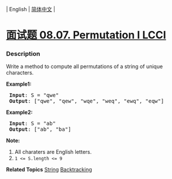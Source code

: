 | English | [简体中文](README.md) |

# [面试题 08.07. Permutation I LCCI](https://leetcode-cn.com/problems/permutation-i-lcci)
 ### Description
<p>Write a method to compute all permutations of a string of unique characters.</p>

<p><strong>Example1:</strong></p>

<pre>
<strong> Input</strong>: S = &quot;qwe&quot;
<strong> Output</strong>: [&quot;qwe&quot;, &quot;qew&quot;, &quot;wqe&quot;, &quot;weq&quot;, &quot;ewq&quot;, &quot;eqw&quot;]
</pre>

<p><strong>Example2:</strong></p>

<pre>
<strong> Input</strong>: S = &quot;ab&quot;
<strong> Output</strong>: [&quot;ab&quot;, &quot;ba&quot;]
</pre>

<p><strong>Note:</strong></p>

<ol>
	<li>All charaters are English letters.</li>
	<li><code>1 &lt;= S.length &lt;= 9</code></li>
</ol>

**Related Topics**  [String](https://leetcode-cn.com/tag/string) [Backtracking](https://leetcode-cn.com/tag/backtracking) 